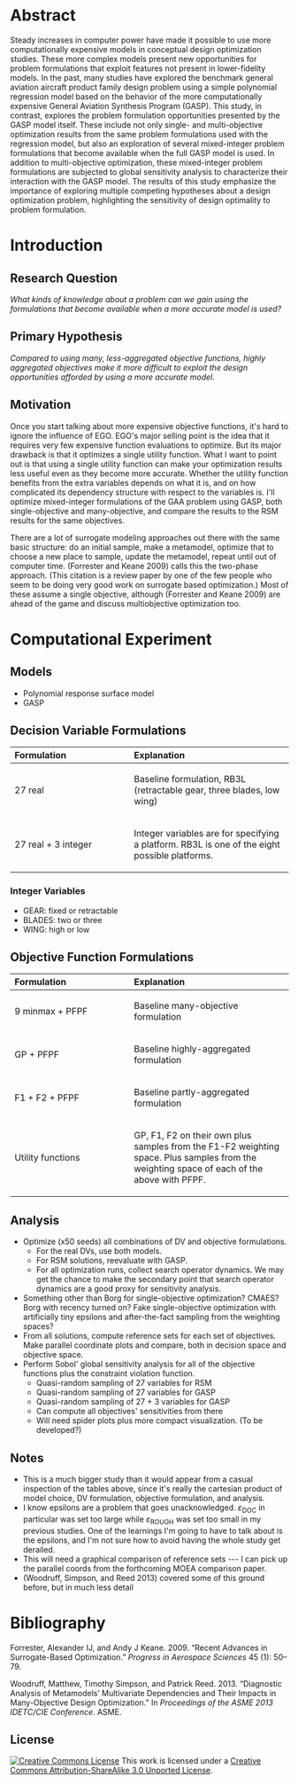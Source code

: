 Abstract
========

Steady increases in computer power have made it possible to use more computationally expensive models in conceptual design optimization studies. These more complex models present new opportunities for problem formulations that exploit features not present in lower-fidelity models. In the past, many studies have explored the benchmark general aviation aircraft product family design problem using a simple polynomial regression model based on the behavior of the more computationally expensive General Aviation Synthesis Program (GASP). This study, in contrast, explores the problem formulation opportunities presented by the GASP model itself. These include not only single- and multi-objective optimization results from the same problem formulations used with the regression model, but also an exploration of several mixed-integer problem formulations that become available when the full GASP model is used. In addition to multi-objective optimization, these mixed-integer problem formulations are subjected to global sensitivity analysis to characterize their interaction with the GASP model. The results of this study emphasize the importance of exploring multiple competing hypotheses about a design optimization problem, highlighting the sensitivity of design optimality to problem formulation.

Introduction
============

Research Question
-----------------

*What kinds of knowledge about a problem can we gain using the formulations that become available when a more accurate model is used?*

Primary Hypothesis
------------------

*Compared to using many, less-aggregated objective functions, highly aggregated objectives make it more difficult to exploit the design opportunities afforded by using a more accurate model.*

Motivation
----------

Once you start talking about more expensive objective functions, it's hard to ignore the influence of EGO. EGO's major selling point is the idea that it requires very few expensive function evaluations to optimize. But its major drawback is that it optimizes a single utility function. What I want to point out is that using a single utility function can make your optimization results less useful even as they become more accurate. Whether the utility function benefits from the extra variables depends on what it is, and on how complicated its dependency structure with respect to the variables is. I'll optimize mixed-integer formulations of the GAA problem using GASP, both single-objective and many-objective, and compare the results to the RSM results for the same objectives.

There are a lot of surrogate modeling approaches out there with the same basic structure: do an initial sample, make a metamodel, optimize that to choose a new place to sample, update the metamodel, repeat until out of computer time. (Forrester and Keane 2009) calls this the two-phase approach. (This citation is a review paper by one of the few people who seem to be doing very good work on surrogate based optimization.) Most of these assume a single objective, although (Forrester and Keane 2009) are ahead of the game and discuss multiobjective optimization too.

Computational Experiment
========================

Models
------

-   Polynomial response surface model
-   GASP

Decision Variable Formulations
------------------------------

<table>
<col width="42%" />
<col width="56%" />
<thead>
<tr class="header">
<th align="left">Formulation</th>
<th align="left">Explanation</th>
</tr>
</thead>
<tbody>
<tr class="odd">
<td align="left"><p>27 real</p></td>
<td align="left"><p>Baseline formulation, RB3L (retractable gear, three blades, low wing)</p></td>
</tr>
<tr class="even">
<td align="left"><p>27 real + 3 integer</p></td>
<td align="left"><p>Integer variables are for specifying a platform. RB3L is one of the eight possible platforms.</p></td>
</tr>
</tbody>
</table>

### Integer Variables

-   GEAR: fixed or retractable
-   BLADES: two or three
-   WING: high or low

Objective Function Formulations
-------------------------------

<table>
<col width="42%" />
<col width="56%" />
<thead>
<tr class="header">
<th align="left">Formulation</th>
<th align="left">Explanation</th>
</tr>
</thead>
<tbody>
<tr class="odd">
<td align="left"><p>9 minmax + PFPF</p></td>
<td align="left"><p>Baseline many-objective formulation</p></td>
</tr>
<tr class="even">
<td align="left"><p>GP + PFPF</p></td>
<td align="left"><p>Baseline highly-aggregated formulation</p></td>
</tr>
<tr class="odd">
<td align="left"><p>F1 + F2 + PFPF</p></td>
<td align="left"><p>Baseline partly-aggregated formulation</p></td>
</tr>
<tr class="even">
<td align="left"><p>Utility functions</p></td>
<td align="left"><p>GP, F1, F2 on their own plus samples from the F1-F2 weighting space. Plus samples from the weighting space of each of the above with PFPF.</p></td>
</tr>
</tbody>
</table>

Analysis
--------

-   Optimize (x50 seeds) all combinations of DV and objective formulations.
    -   For the real DVs, use both models.
    -   For RSM solutions, reevaluate with GASP.
    -   For all optimization runs, collect search operator dynamics. We may get the chance to make the secondary point that search operator dynamics are a good proxy for sensitivity analysis.
-   Something other than Borg for single-objective optimization? CMAES? Borg with recency turned on? Fake single-objective optimization with artificially tiny epsilons and after-the-fact sampling from the weighting spaces?
-   From all solutions, compute reference sets for each set of objectives. Make parallel coordinate plots and compare, both in decision space and objective space.
-   Perform Sobol' global sensitivity analysis for all of the objective functions plus the constraint violation function.
    -   Quasi-random sampling of 27 variables for RSM
    -   Quasi-random sampling of 27 variables for GASP
    -   Quasi-random sampling of 27 + 3 variables for GASP
    -   Can compute all objectives' sensitivities from there
    -   Will need spider plots plus more compact visualization. (To be developed?)

Notes
-----

-   This is a much bigger study than it would appear from a casual inspection of the tables above, since it's really the cartesian product of model choice, DV formulation, objective formulation, and analysis.
-   I know epsilons are a problem that goes unacknowledged. *ɛ*<sub>DOC</sub> in particular was set too large while *ɛ*<sub>ROUGH</sub> was set too small in my previous studies. One of the learnings I'm going to have to talk about is the epsilons, and I'm not sure how to avoid having the whole study get derailed.
-   This will need a graphical comparison of reference sets --- I can pick up the parallel coords from the forthcoming MOEA comparison paper.
-   (Woodruff, Simpson, and Reed 2013) covered some of this ground before, but in much less detail

Bibliography
============

Forrester, Alexander IJ, and Andy J Keane. 2009. “Recent Advances in Surrogate-Based Optimization.” *Progress in Aerospace Sciences* 45 (1): 50–79.

Woodruff, Matthew, Timothy Simpson, and Patrick Reed. 2013. “Diagnostic Analysis of Metamodels’ Multivariate Dependencies and Their Impacts in Many-Objective Design Optimization.” In *Proceedings of the ASME 2013 IDETC/CIE Conference*. ASME.

License
-------

[![Creative Commons License](http://i.creativecommons.org/l/by-sa/3.0/88x31.png)](http://creativecommons.org/licenses/by-sa/3.0/deed.en_US)
This work is licensed under a [Creative Commons Attribution-ShareAlike 3.0 Unported License](http://creativecommons.org/licenses/by-sa/3.0/deed.en_US).
